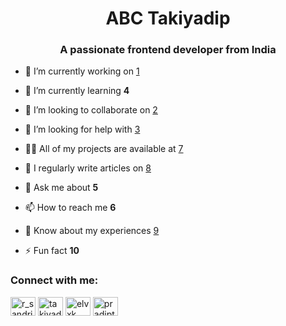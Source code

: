<h1 align="center">ABC Takiyadip</h1>
<h3 align="center">A passionate frontend developer from India</h3>

- 🔭 I’m currently working on [1](spec)

- 🌱 I’m currently learning **4**

- 👯 I’m looking to collaborate on [2](2a)

- 🤝 I’m looking for help with [3](3a)

- 👨‍💻 All of my projects are available at [7](7)

- 📝 I regularly write articles on [8](8)

- 💬 Ask me about **5**

- 📫 How to reach me **6**

- 📄 Know about my experiences [9](9)

- ⚡ Fun fact **10**

<h3 align="left">Connect with me:</h3>
<p align="left">
<a href="https://twitter.com/r_sandriii" target="blank"><img align="center" src="https://cdn.jsdelivr.net/npm/simple-icons@3.0.1/icons/twitter.svg" alt="r_sandriii" height="30" width="40" /></a>
<a href="https://fb.com/takiyadip" target="blank"><img align="center" src="https://cdn.jsdelivr.net/npm/simple-icons@3.0.1/icons/facebook.svg" alt="takiyadip" height="30" width="40" /></a>
<a href="https://instagram.com/elvxk" target="blank"><img align="center" src="https://cdn.jsdelivr.net/npm/simple-icons@3.0.1/icons/instagram.svg" alt="elvxk" height="30" width="40" /></a>
<a href="https://www.youtube.com/c/pradipta ramadan" target="blank"><img align="center" src="https://cdn.jsdelivr.net/npm/simple-icons@3.0.1/icons/youtube.svg" alt="pradipta ramadan" height="30" width="40" /></a>
</p>
